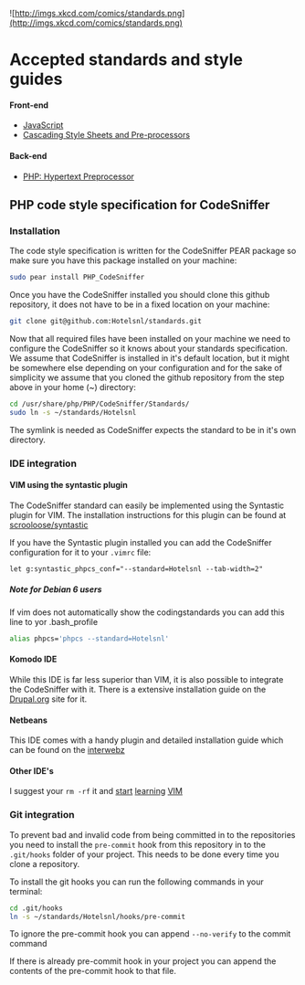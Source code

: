 ![http://imgs.xkcd.com/comics/standards.png](http://imgs.xkcd.com/comics/standards.png)

# Accepted standards and style guides

#### Front-end

- [JavaScript](https://github.com/Hotelsnl/standards/wiki/JavaScript)
- [Cascading Style Sheets and Pre-processors](https://github.com/Hotelsnl/standards/wiki/CSS)

#### Back-end

- [PHP: Hypertext Preprocessor](https://github.com/Hotelsnl/standards/wiki/PHP)

## PHP code style specification for CodeSniffer

### Installation

The code style specification is written for the CodeSniffer PEAR package so make
sure you have this package installed on your machine:

```bash
sudo pear install PHP_CodeSniffer
```

Once you have the CodeSniffer installed you should clone this github repository,
it does not have to be in a fixed location on your machine:

```bash
git clone git@github.com:Hotelsnl/standards.git
```

Now that all required files have been installed on your machine we need to
configure the CodeSniffer so it knows about your standards specification. We
assume that CodeSniffer is installed in it's default location, but it might be
somewhere else depending on your configuration and for the sake of simplicity we
assume that you cloned the github repository from the step above in your home
(~) directory:

```bash
cd /usr/share/php/PHP/CodeSniffer/Standards/
sudo ln -s ~/standards/Hotelsnl
```

The symlink is needed as CodeSniffer expects the standard to be in it's own
directory.

### IDE integration

#### VIM using the syntastic plugin

The CodeSniffer standard can easily be implemented using the Syntastic plugin
for VIM. The installation instructions for this plugin can be found at
[scrooloose/syntastic](https://github.com/scrooloose/syntastic)

If you have the Syntastic plugin installed you can add the CodeSniffer
configuration for it to your `.vimrc` file:

```viml
let g:syntastic_phpcs_conf="--standard=Hotelsnl --tab-width=2"
```

##### Note for Debian 6 users

If vim does not automatically show the codingstandards you can add this line to
yor .bash_profile

```bash
alias phpcs='phpcs --standard=Hotelsnl'
```

#### Komodo IDE

While this IDE is far less superior than VIM, it is also possible to integrate
the CodeSniffer with it. There is a extensive installation guide on the
[Drupal.org](http://drupal.org/node/1410310) site for it.

#### Netbeans

This IDE comes with a handy plugin and detailed installation guide which can be
found on the
[interwebz](http://www.amaxus.com/cms-blog/coding-standards-netbeans-php-codesniffer)

#### Other IDE's

I suggest your `rm -rf` it and [start](http://vim-adventures.com/)
[learning](http://vimcasts.org/) [VIM](http://www.vim.org/)

### Git integration

To prevent bad and invalid code from being committed in to the repositories you
need to install the `pre-commit` hook from this repository in to the
`.git/hooks` folder of your project. This needs to be done every time you clone
a repository.

To install the git hooks you can run the following commands in your terminal:

```bash
cd .git/hooks
ln -s ~/standards/Hotelsnl/hooks/pre-commit
```

To ignore the pre-commit hook you can append `--no-verify` to the commit command

If there is already pre-commit hook in your project you can append the contents
of the pre-commit hook to that file.
